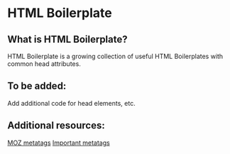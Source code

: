 # HTML Boilerplate

## What is HTML Boilerplate?
HTML Boilerplate is a growing collection of useful HTML Boilerplates with common head attributes.

## To be added:
Add additional code for head elements, etc.

## Additional resources:
[MOZ metatags](https://moz.com/blog/seo-meta-tags)
[Important metatags](https://www.ionos.com/digitalguide/websites/web-development/the-most-important-meta-tags-and-their-functions/)
